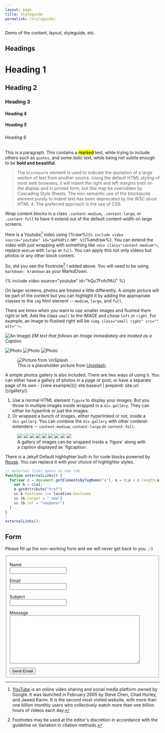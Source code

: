 ```yaml
---
layout: page
title: Styleguide
permalink: /styleguide/
---
```


Demo of the content, layout, styleguide, etc.

## Headings

# Heading 1
## Heading 2
### Heading 3
#### Heading 4
##### Heading 5
###### Heading 6

This is a paragraph. This contains a <mark>marked</mark> text, while trying to include others such as `quotes`, and some _italic_ text, while being not subtle enough to be __bold and beautiful__.

> The `blockquote` element is used to indicate the quotation of a large section of text from another source. Using the default HTML styling of most web browsers, it will indent the right and left margins both on the display and in printed form, but this may be overridden by Cascading Style Sheets. The non-semantic use of the blockquote element purely to indent text has been deprecated by the W3C since HTML 4. The preferred approach is the use of CSS.

Wrap content blocks in a class `.content-medium`, `.content-large`, or `.content-full` to have it extend out of the default content-width on large screens.

Here is a Youtube[^Youtube] video using {%raw%}`{% include video source="youtube" id="qaF6dPiJ-NM" %}`{%endraw%}. You can extend the video with just wrapping with something like `<div class="content-medium">`, replace `medium` with `large` or `full`. You can apply this not only videos but photos or any other block content.

So, did you see the Footnote[^Footnote] I added above. You will need to be using `markdown: kramdown` as your MarkdDown.

{% include video source="youtube" id="hQu7FnfcPAU" %}

On larger screens, photos are treated a little differently. A simple picture will be part of the content but you can highlight it by adding the appropriate classes to the `img` html element -- `medium`, `large`, and `full`.

There are times when you want to use smaller images and flushed them right or left. Add the class `small` to the IMAGE and chose `left` or `right`. For example, an image to flushed right will be `<img class="small right" src="" alt="">`.

![An Image)](https://placeimg.com/800/400/any)
_EM text that follows an Image immediately are treated as a Caption._

<img class="medium" src="https://placeimg.com/1200/675/animals" alt="Photo" loading="lazy">

<img class="large" src="https://placeimg.com/1200/675/arch" alt="Photo" loading="lazy">

<img class="full" src="https://placeimg.com/1200/675/sepia" alt="Photo" loading="lazy">

<figure class="content-large">
  <img src="https://unsplash.it/1600/800" alt="Picture from UnSplash" loading="lazy">
  <figcaption>
    This is a placeholder picture from <a href="https://unsplash.com/@oinam">Unsplash</a>.
  </figcaption>
</figure>

A simple photos gallery is also included. There are two ways of using it. You can either have a gallery of photos in a page or post, or have a separate page of its own - [view example]({{ site.baseurl | prepend: site.url }}/gallery/).

1. Use a normal HTML element `figure` to display your images. But you throw in multiple images inside wrapped in a `div.gallery`. They can either be hyperlink or just the images.
2. Or wrapped a bunch of images, either hyperlinked or not, inside a `div.gallery`. You can combine the `div.gallery` with other contend-extenders -- `content-medium`, `content-large` or `content-full`.

<figure class="content-large">
  <div class="gallery">
    <a href="https://stories.oinam.com"><img src="https://placeimg.com/600/400/animals"></a>
    <img src="https://placeimg.com/800/600/arch">
    <img src="https://placeimg.com/480/320/tech">
    <img src="https://placeimg.com/800/600/sepia">
    <a href="https://oinam.com"><img src="https://placeimg.com/600/400/people"></a>
    <img src="https://placeimg.com/400/480/grayscale">
    <img src="https://placeimg.com/800/600/arch">
    <img src="https://placeimg.com/480/320/nature">
    <img src="https://placeimg.com/600/300/people">
  </div>
  <figcaption>
    A gallery of images can be wrapped inside a `figure` along with a caption displayed as `figcaption`.
  </figcaption>
</figure>

There is a Jekyll Default highlighter built-in for code blocks powered by [Rouge](http://rouge.jneen.net). You can replace it with your choice of highlighter styles.

```javascript
// external links opens in new tab
function externalLinks() {
  for(var c = document.getElementsByTagName("a"), a = 0;a < c.length;a++) {
    var b = c[a];
    b.getAttribute("href")
    && b.hostname !== location.hostname
    && (b.target = "_new")
    && (b.rel = "noopener")
  }
}
;
externalLinks();
```

## Form

Please fill up the non-working form and we will never get back to you. ;-)

<form id="form" action="" method="POST">
  <fieldset>
    <p>
      <label for="name">Name</label><br>
      <input type="text" name="name" required>
    </p>
    <p>
      <label for="email">Email</label><br>
      <input type="email" name="email" required>
    </p>
    <p>
      <label for="subject">Subject</label><br>
      <input type="text" name="subject" required>
    </p>
    <p>
      <label for="message">Message</label><br>
      <textarea cols="50" rows="10" name="message" required></textarea>
    </p>
    <button type="submit">Send Email</button>
  </fieldset>
</form>

[^Youtube]: [YouTube](https://www.youtube.com) is an online video sharing and social media platform owned by Google. It was launched in February 2005 by Steve Chen, Chad Hurley, and Jawed Karim. It is the second most visited website, with more than one billion monthly users who collectively watch more than one billion hours of videos each day.

[^Footnote]: Footnotes may be used at the editor's discretion in accordance with the guideline on Variation in citation methods.